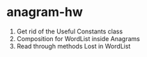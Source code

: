 # anagram-hw

1. Get rid of the Useful Constants class
2. Composition for WordList inside Anagrams
3. Read through methods
  Lost in WordList
